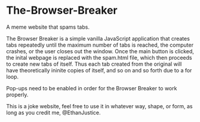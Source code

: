 # The-Browser-Breaker
A meme website that spams tabs.

The Browser Breaker is a simple vanilla JavaScript application that creates tabs repeatedly until the maximum number of tabs is
reached, the computer crashes, or the user closes out the window.  Once the main button is clicked, the inital webpage is replaced with the spam.html file, which then proceeds to create new tabs of itself.  Thus each tab created from the original will have theoretically ininite copies of itself, and so on and so forth due to a for loop.

Pop-ups need to be enabled in order for the Browser Breaker to work properly.

This is a joke website, feel free to use it in whatever way, shape, or form, as long as you credit me, @EthanJustice.
